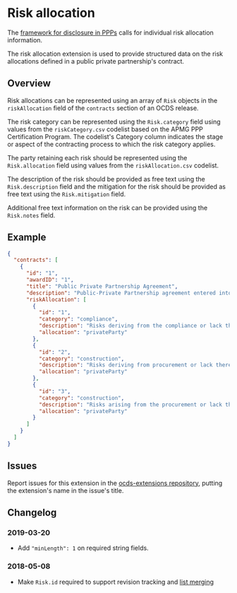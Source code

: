 # Risk allocation

The [framework for disclosure in PPPs](http://pubdocs.worldbank.org/en/773541448296707678/Disclosure-in-PPPs-Framework.pdf) calls for individual risk allocation information.

The risk allocation extension is used to provide structured data on the risk allocations defined in a public private partnership's contract.

## Overview

Risk allocations can be represented using an array of `Risk` objects in the `riskAllocation` field of the `contracts` section of an OCDS release.

The risk category can be represented using the `Risk.category` field using values from the `riskCategory.csv` codelist based on the APMG PPP Certification Program. The codelist's Category column indicates the stage or aspect of the contracting process to which the risk category applies.

The party retaining each risk should be represented using the `Risk.allocation` field using values from the `riskAllocation.csv` codelist.

The description of the risk should be provided as free text using the `Risk.description` field and the mitigation for the risk should be provided as free text using the `Risk.mitigation` field.

Additional free text information on the risk can be provided using the `Risk.notes` field.

## Example

```json
{
  "contracts": [
    {
      "id": "1",
      "awardID": "1",
      "title": "Public Private Partnership Agreement",
      "description": "Public-Private Partnership agreement entered into by and between telecoms promoter, together with national fibre infrastructure and the special purpose vehicle Mega Consortium Ltd",
      "riskAllocation": [
        {
          "id": "1",
          "category": "compliance",
          "description": "Risks deriving from the compliance or lack thereof of regulatory obligations related to the development of the Project",
          "allocation": "privateParty"
        },
        {
          "id": "2",
          "category": "construction",
          "description": "Risks deriving from procurement or lack thereof of the necessary licenses and permits for the Project’s development",
          "allocation": "privateParty"
        },
        {
          "id": "3",
          "category": "construction",
          "description": "Risks arising from the procurement or lack thereof of rights of way required for the Project’s development",
          "allocation": "privateParty"
        }
      ]
    }
  ]
}
```

## Issues

Report issues for this extension in the [ocds-extensions repository](https://github.com/open-contracting/ocds-extensions/issues), putting the extension's name in the issue's title.

## Changelog

### 2019-03-20

* Add `"minLength": 1` on required string fields.

### 2018-05-08

* Make `Risk.id` required to support revision tracking and [list merging](http://standard.open-contracting.org/latest/en/schema/merging/#lists)

